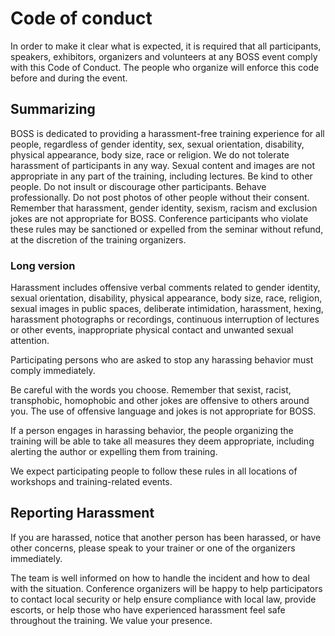 # Code of conduct

In order to make it clear what is expected, it is required that all participants, speakers, exhibitors, organizers and volunteers at any BOSS event comply with this Code of Conduct. The people who organize will enforce this code before and during the event.

## Summarizing 
BOSS is dedicated to providing a harassment-free training experience for all people, regardless of gender identity, sex, sexual orientation, disability, physical appearance, body size, race or religion.
We do not tolerate harassment of participants in any way.
Sexual content and images are not appropriate in any part of the training, including lectures.
Be kind to other people. Do not insult or discourage other participants. Behave professionally. Do not post photos of other people without their consent. Remember that harassment, gender identity, sexism, racism and exclusion jokes are not appropriate for BOSS.
Conference participants who violate these rules may be sanctioned or expelled from the seminar without refund, at the discretion of the training organizers.

### Long version
Harassment includes offensive verbal comments related to gender identity, sexual orientation, disability, physical appearance, body size, race, religion, sexual images in public spaces, deliberate intimidation, harassment, hexing, harassment photographs or recordings, continuous interruption of lectures or other events, inappropriate physical contact and unwanted sexual attention.

Participating persons who are asked to stop any harassing behavior must comply immediately.

Be careful with the words you choose. Remember that sexist, racist, transphobic, homophobic and other jokes are offensive to others around you. The use of offensive language and jokes is not appropriate for BOSS.

If a person engages in harassing behavior, the people organizing the training will be able to take all measures they deem appropriate, including alerting the author or expelling them from training.

We expect participating people to follow these rules in all locations of workshops and training-related events.

## Reporting Harassment

If you are harassed, notice that another person has been harassed, or have other concerns, please speak to your trainer or one of the organizers immediately.

The team is well informed on how to handle the incident and how to deal with the situation. Conference organizers will be happy to help participators  to contact local security or help ensure compliance with local law, provide escorts, or help those who have experienced harassment feel safe throughout the training. We value your presence.
